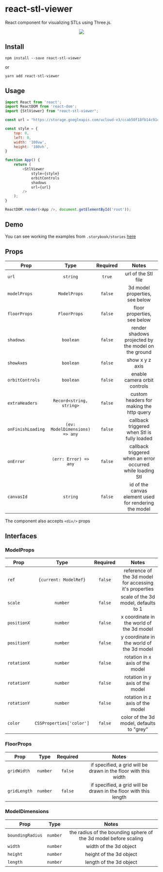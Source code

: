 # react-stl-viewer

React component for visualizing STLs using Three.js.

<p align="center">
    <img src="docs/demo.gif">
</p>

## Install

```shell
npm install --save react-stl-viewer
```
or
```shell
yarn add react-stl-viewer
```

## Usage

```js
import React from 'react';
import ReactDOM from 'react-dom';
import {StlViewer} from "react-stl-viewer";

const url = "https://storage.googleapis.com/ucloud-v3/ccab50f18fb14c91ccca300a.stl"

const style = {
    top: 0,
    left: 0,
    width: '100vw',
    height: '100vh',
}

function App() {
    return (
        <StlViewer
            style={style}
            orbitControls
            shadows
            url={url}
        />
    );
}

ReactDOM.render(<App />, document.getElementById('root'));
```

## Demo

You can see working the examples from `.storybook/stories` [here](https://gabotechs.github.io/react-stl-viewer)

## Props

| Prop                       | Type                       | Required     | Notes                                                                                                                                                                                       |
| ----------------------     | :------------------------: | :----------: | :----------------------------------------------------------:                                                                                                                                |
| `url`                      | `string`                   | `true`       | url of the Stl file |
| `modelProps`               | `ModelProps`               | `false`      | 3d model properties, see below |
| `floorProps`               | `FloorProps`               | `false`      | floor properties, see below |
| `shadows`                  | `boolean`                  | `false`      | render shadows projected by the model on the ground |
| `showAxes`                 | `boolean`                  | `false`      | show x y z axis |
| `orbitControls`            | `boolean`                  | `false`      | enable camera orbit controls|
| `extraHeaders`             | `Record<string, string>`   | `false`      | custom headers for making the http query |
| `onFinishLoading`          | `(ev: ModelDimensions) => any`| `false`   | callback triggered when Stl is fully loaded |
| `onError`                  | `(err: Error) => any`      | `false`      | callback triggered when an error occurred while loading Stl|
| `canvasId`                 | `string`                   | `false`      | id of the canvas element used for rendering the model |
The component also accepts ```<div/>``` props

## Interfaces

### ModelProps

| Prop                       | Type                       | Required     | Notes                                                                                                                                                                                       |
| ----------------------     | :------------------------: | :----------: | :----------------------------------------------------------:                                                                                                                                |
| `ref`                      | `{current: ModelRef}`      | `false`      | reference of the 3d model for accessing it's properties |
| `scale`                    | `number`                   | `false`      | scale of the 3d model, defaults to 1 |
| `positionX`                | `number`                   | `false`      | x coordinate in the world of the 3d model |
| `positionY`                | `number`                   | `false`      | y coordinate in the world of the 3d model |
| `rotationX`                | `number`                   | `false`      | rotation in x axis of the model |
| `rotationY`                | `number`                   | `false`      | rotation in y axis of the model |
| `rotationY`                | `number`                   | `false`      | rotation in z axis of the model |
| `color`                    | `CSSProperties['color']`   | `false`      | color of the 3d model, defaults to "grey" |

### FloorProps
| Prop                       | Type                       | Required     | Notes                                                                                                                                                                                       |
| ----------------------     | :------------------------: | :----------: | :----------------------------------------------------------:                                                                                                                                |
| `gridWidth`                | `number`                   | `false`      | if specified, a grid will be drawn in the floor with this width |
| `gridLength`               | `number`                   | `false`      | if specified, a grid will be drawn in the floor with this length |


### ModelDimensions
| Prop                       | Type                       | Notes                                                                                                                                                                                       |
| ----------------------     | :------------------------: | :----------------------------------------------------------:                                                                                                                                |
| `boundingRadius`           | `number`                   | the radius of the bounding sphere of the 3d model before scaling |
| `width`                    | `number`                   | width of the 3d object |
| `height`                   | `number`                   | height of the 3d object |
| `length`                   | `number`                   | length of the 3d object |
